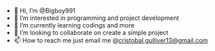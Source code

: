 - 👋 Hi, I’m @Bigboy991 
- 👀 I’m interested in programming and project development
- 🌱 I’m currently learning codings and more
- 💞️ I’m looking to collaborate on create a simple project
- 📫 How to reach me just email me @cristobal.gulliver13@gmail.com

<!---
Bigboy991/Bigboy991 is a ✨ special ✨ repository because its `README.md` (this file) appears on your GitHub profile.
You can click the Preview link to take a look at your changes.
--->
